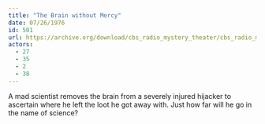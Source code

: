 ```yaml
---
title: "The Brain without Mercy"
date: 07/26/1976
id: 501
url: https://archive.org/download/cbs_radio_mystery_theater/cbs_radio_mystery_theater-0501-0550.zip/cbs_radio_mystery_theater-0501-0550%2Fcbsrmt_0501_the_brain_without_mercy.mp3
actors:
  - 27
  - 35
  - 2
  - 38
---
```

A mad scientist removes the brain from a severely injured hijacker to ascertain where he left the loot he got away with. Just how far will he go in the name of science?